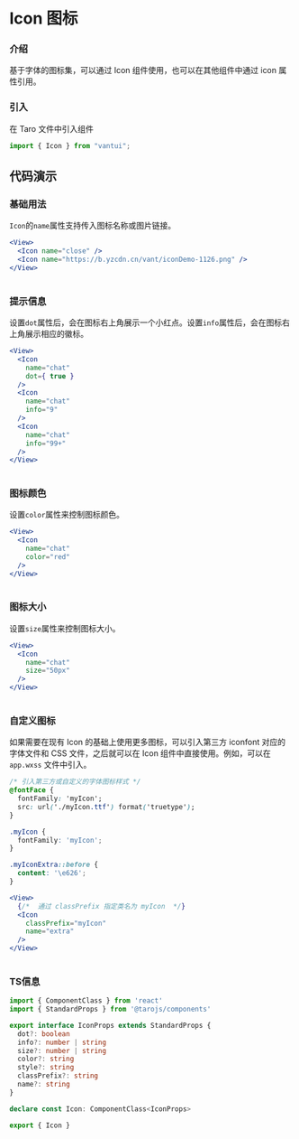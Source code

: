 # Icon 图标

### 介绍

基于字体的图标集，可以通过 Icon 组件使用，也可以在其他组件中通过 icon 属性引用。

### 引入

在 Taro 文件中引入组件

```js
import { Icon } from "vantui"; 
```

## 代码演示

### 基础用法

`Icon`的`name`属性支持传入图标名称或图片链接。

```jsx
<View>
  <Icon name="close" />
  <Icon name="https://b.yzcdn.cn/vant/iconDemo-1126.png" />
</View>
 
```

### 提示信息

设置`dot`属性后，会在图标右上角展示一个小红点。设置`info`属性后，会在图标右上角展示相应的徽标。

```jsx
<View>
  <Icon
    name="chat"
    dot={ true }
  />
  <Icon
    name="chat"
    info="9"
  />
  <Icon
    name="chat"
    info="99+"
  />
</View>
 
```

### 图标颜色

设置`color`属性来控制图标颜色。

```jsx
<View>
  <Icon
    name="chat"
    color="red"
  />
</View>
 
```

### 图标大小

设置`size`属性来控制图标大小。

```jsx
<View>
  <Icon
    name="chat"
    size="50px"
  />
</View>
 
```

### 自定义图标

如果需要在现有 Icon 的基础上使用更多图标，可以引入第三方 iconfont 对应的字体文件和 CSS 文件，之后就可以在 Icon 组件中直接使用。例如，可以在 `app.wxss` 文件中引入。

```css
/* 引入第三方或自定义的字体图标样式 */
@fontFace {
  fontFamily: 'myIcon';
  src: url('./myIcon.ttf') format('truetype');
}

.myIcon {
  fontFamily: 'myIcon';
}

.myIconExtra::before {
  content: '\e626';
}
```

```jsx
<View>
  {/*  通过 classPrefix 指定类名为 myIcon  */}
  <Icon
    classPrefix="myIcon"
    name="extra"
  />
</View>
 
```
### TS信息
```ts 
import { ComponentClass } from 'react'
import { StandardProps } from '@tarojs/components'

export interface IconProps extends StandardProps {
  dot?: boolean
  info?: number | string
  size?: number | string
  color?: string
  style?: string
  classPrefix?: string
  name?: string
}

declare const Icon: ComponentClass<IconProps>

export { Icon }
```